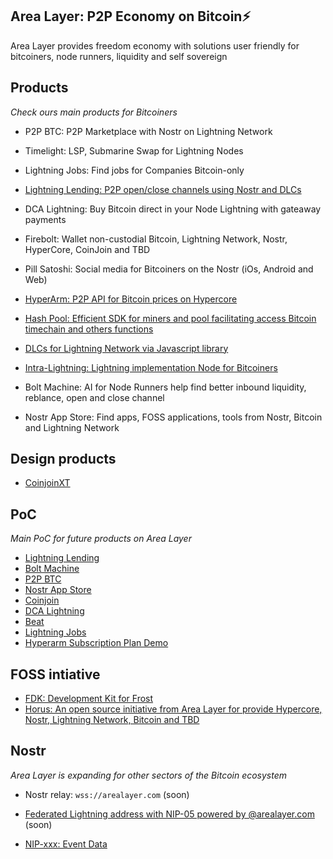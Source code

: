 ## Area Layer: P2P Economy on Bitcoin⚡️

Area Layer provides freedom economy with solutions user friendly for bitcoiners, node runners, liquidity and self sovereign

## Products

*Check ours main products for Bitcoiners*

- P2P BTC: P2P Marketplace with Nostr on Lightning Network

- Timelight: LSP, Submarine Swap for Lightning Nodes

- Lightning Jobs: Find jobs for Companies Bitcoin-only

- [Lightning Lending: P2P open/close channels using Nostr and DLCs](https://github.com/AreaLayer/Lightning-Lending)

- DCA Lightning: Buy Bitcoin direct in your Node Lightning with gateaway payments

- Firebolt: Wallet non-custodial Bitcoin, Lightning Network, Nostr, HyperCore, CoinJoin and TBD

- Pill Satoshi: Social media for Bitcoiners on the Nostr (iOs, Android and Web)

- [HyperArm: P2P API for Bitcoin prices on Hypercore](https://github.com/AreaLayer/HyperArm)

- [Hash Pool: Efficient SDK for miners and pool facilitating access Bitcoin timechain and others functions](https://github.com/AreaLayer/HashPool)

- [DLCs for Lightning Network via Javascript library](https://github.com/AreaLayer/javascript-dlc)

- [Intra-Lightning: Lightning implementation Node for Bitcoiners](https://github.com/AreaLayer/Intra-Lightning)

- Bolt Machine: AI for Node Runners help find better inbound liquidity, reblance, open and close channel

- Nostr App Store: Find apps, FOSS applications, tools from Nostr, Bitcoin and Lightning Network


## Design products

- [CoinjoinXT](https://github.com/AreaLayer/CoinjoinXT)
  
## PoC 

*Main PoC for future products on Area Layer*

- [Lightning Lending](https://github.com/AreaLayer/Lightning-lending-PoC)
- [Bolt Machine](https://github.com/AreaLayer/Bolt-Machine-AI)
- [P2P BTC](https://github.com/AreaLayer/P2PBTC-PoC)
- [Nostr App Store](https://github.com/AreaLayer/Nostr-App-Store-PoC)
- [Coinjoin](https://github.com/AreaLayer/Coinjoin-PoC-demo)
- [DCA Lightning](https://github.com/AreaLayer/DCA-Lightning-PoC)
- [Beat](https://github.com/AreaLayer/Beat-PoC)
- [Lightning Jobs](https://github.com/AreaLayer/Lightning-Jobs-PoC)
- [Hyperarm Subscription Plan Demo](https://github.com/AreaLayer/Hyperarm-demo)

## FOSS intiative

- [FDK: Development Kit for Frost](https://github.com/FrostDevKit)
- [Horus: An open source initiative from Area Layer for provide Hypercore, Nostr, Lightning Network, Bitcoin and TBD](https://github.com/Horus-Org)

## Nostr 

*Area Layer is expanding for other sectors of the Bitcoin ecosystem* 

- Nostr relay: `wss://arealayer.com` (soon)

- [Federated Lightning address with NIP-05 powered by @arealayer.com](https://github.com/AreaLayer/LNURL) (soon)

- [NIP-xxx: Event Data](https://github.com/AreaLayer/NIP-xxx)

